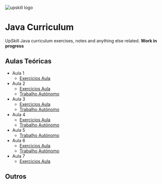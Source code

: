 ﻿
![upskill logo](https://i.postimg.cc/C5JvGDsX/cropped-APDC-UPSKILLS-Logo-300x83.png) 
# Java Curriculum

UpSkill Java curriculum exercises, notes and anything else related.
**Work in progress**

## Aulas Teóricas

 - Aula 1 
	 - [Exercicios Aula](https://github.com/ze-gomes/upskill-java/tree/main/aulas/src/aula01/aula01.java) 
 - Aula 2 
	 - [Exercicios Aula](https://github.com/ze-gomes/upskill-java/tree/main/aulas/src/aula02/aula02.java)
	 - [Trabalho Autónomo](https://github.com/ze-gomes/upskill-java/tree/main/aulas/src/aula02/aula02ex.java)
 - Aula 3 
	 - [Exercicios Aula](https://github.com/ze-gomes/upskill-java/tree/main/aulas/src/aula03/aula03.java) 
	 - [Trabalho Autónomo](https://github.com/ze-gomes/upskill-java/tree/main/aulas/src/aula03/aula03ex.java)
 - Aula 4 
	 - [Exercicios Aula](https://github.com/ze-gomes/upskill-java/tree/main/aulas/src/aula04/aula04.java) 
	 - [Trabalho Autónomo](https://github.com/ze-gomes/upskill-java/tree/main/aulas/src/aula04/aula04ex.java)
- Aula 5 
	 - [Trabalho Autónomo](https://github.com/ze-gomes/upskill-java/tree/main/aulas/src/aula05/aula05ex.java)
- Aula 6 
	 - [Exercicios Aula](https://github.com/ze-gomes/upskill-java/tree/main/aulas/src/aula06/aula) 
	 - [Trabalho Autónomo](https://github.com/ze-gomes/upskill-java/tree/main/aulas/src/aula06/trabalho)
- Aula 7 
	 - [Exercicios Aula](https://github.com/ze-gomes/upskill-java/tree/main/aulas/src/aula07/aula) 


## Outros
